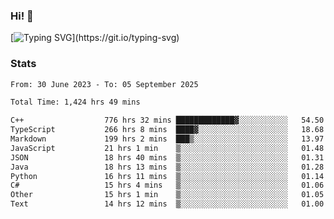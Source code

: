 ### Hi!  👋

[![Typing SVG](https://readme-typing-svg.herokuapp.com?font=Fira+Code&pause=1000&width=435&lines=Hello!+I'm+Texiwustion.)](https://git.io/typing-svg)

### Stats

<!--START_SECTION:waka-->

```txt
From: 30 June 2023 - To: 05 September 2025

Total Time: 1,424 hrs 49 mins

C++                  776 hrs 32 mins █████████████▓░░░░░░░░░░░   54.50 %
TypeScript           266 hrs 8 mins  ████▓░░░░░░░░░░░░░░░░░░░░   18.68 %
Markdown             199 hrs 2 mins  ███▒░░░░░░░░░░░░░░░░░░░░░   13.97 %
JavaScript           21 hrs 1 min    ▒░░░░░░░░░░░░░░░░░░░░░░░░   01.48 %
JSON                 18 hrs 40 mins  ▒░░░░░░░░░░░░░░░░░░░░░░░░   01.31 %
Java                 18 hrs 13 mins  ▒░░░░░░░░░░░░░░░░░░░░░░░░   01.28 %
Python               16 hrs 11 mins  ▒░░░░░░░░░░░░░░░░░░░░░░░░   01.14 %
C#                   15 hrs 4 mins   ▒░░░░░░░░░░░░░░░░░░░░░░░░   01.06 %
Other                15 hrs 1 min    ▒░░░░░░░░░░░░░░░░░░░░░░░░   01.05 %
Text                 14 hrs 12 mins  ▒░░░░░░░░░░░░░░░░░░░░░░░░   01.00 %
```

<!--END_SECTION:waka-->
